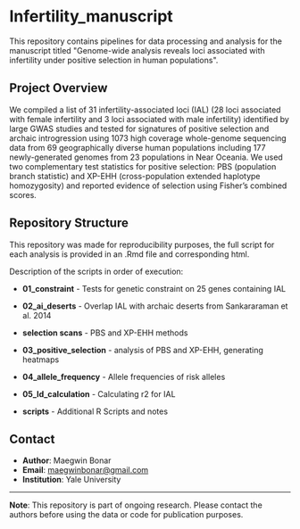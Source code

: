 # Infertility_manuscript

This repository contains pipelines for data processing and analysis for the manuscript titled "Genome-wide analysis reveals loci associated with infertility under positive selection in human populations".

## Project Overview

We compiled a list of 31 infertility-associated loci (IAL) (28 loci associated with female infertility and 3 loci associated with male infertility) identified by large GWAS studies and tested for signatures of positive selection and archaic introgression using 1073 high coverage whole-genome sequencing data from 69 geographically diverse human populations including 177 newly-generated genomes from 23 populations in Near Oceania. We used two complementary test statistics for positive selection: PBS (population branch statistic) and XP-EHH (cross-population extended haplotype homozygosity) and reported evidence of selection using Fisher’s combined scores.

## Repository Structure

This repository was made for reproducibility purposes, the full script for each analysis is provided in an .Rmd file and corresponding html.

Description of the scripts in order of execution:

- **01_constraint** - Tests for genetic constraint on 25 genes containing IAL
- **02_ai_deserts** - Overlap IAL with archaic deserts from Sankararaman et al. 2014
- **selection scans** - PBS and XP-EHH methods
- **03_positive_selection** - analysis of PBS and XP-EHH, generating heatmaps
- **04_allele_frequency** - Allele frequencies of risk alleles
- **05_ld_calculation** - Calculating r2 for IAL

- **scripts** - Additional R Scripts and notes

## Contact

- **Author**: Maegwin Bonar
- **Email**: maegwinbonar@gmail.com
- **Institution**: Yale University

---

**Note**: This repository is part of ongoing research. Please contact the authors before using the data or code for publication purposes.
